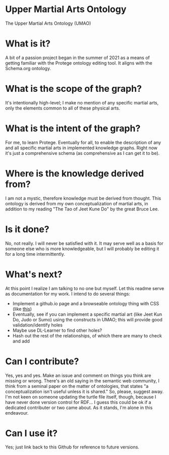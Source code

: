 # Upper Martial Arts Ontology
The Upper Martial Arts Ontology (UMAO)

# What is it?
A bit of a passion project began in the summer of 2021 as a means of getting familiar with the Protege ontology editing tool. It aligns with the Schema.org ontology.

# What is the scope of the graph?
It's intentionally high-level; I make no mention of any specific martial arts, only the elements common to all of these physical arts. 

# What is the intent of the graph?
For me, to learn Protege. Eventually for all, to enable the description of any and all specific martial arts in implemented knowledge graphs. Right now it's just a comprehensive schema (as comprehensive as I can get it to be).

# Where is the knowledge derived from?
I am not a mystic, therefore knowledge must be derived from thought. This ontology is derived from my own conceptualization of martial arts, in addition to my reading "The Tao of Jeet Kune Do" by the great Bruce Lee.

# Is it done?
No, not really. I will never be satisfied with it. It may serve well as a basis for someone else who is more knowledgeable, but I will probably be editing it for a long time intermittently.

# What's next?
At this point I realize I am talking to no one but myself. Let this readme serve as documentation for my work. I intend to do several things:
* Implement a github.io page and a browseable ontology thing with CSS (like [this](https://dublincore.org/specifications/dublin-core/dcmi-terms/))
* Eventually, see if you can implement a specific martial art (like Jeet Kun Do, Judo or Sumo) using the constructs in UMAO; this will provide good validation/identify holes
* Maybe use DL-Learner to find other holes?
* Hash out the rest of the relationships, of which there are many to check and add

# Can I contribute?
Yes, yes and yes. Make an issue and comment on things you think are missing or wrong. There's an old saying in the semantic web community, I think from a seminal paper on the matter of ontologies, that states "a conceptualization isn't useful unless it is shared." So, please, suggest away. I'm not keen on someone updating the turtle file itself, though, because I have never done version control for RDF... I guess this could be ok if a dedicated contributer or two came about. As it stands, I'm alone in this endeavour.

# Can I use it?
Yes; just link back to this Github for reference to future versions.
